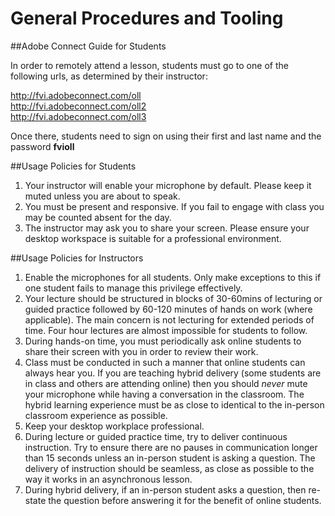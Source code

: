 # General Procedures and Tooling

##Adobe Connect Guide for Students

In order to remotely attend a lesson, students must go to one of the following urls, as determined by their instructor:

http://fvi.adobeconnect.com/oll  
http://fvi.adobeconnect.com/oll2  
http://fvi.adobeconnect.com/oll3  

Once there, students need to sign on using their first and last name and the password **fvioll**

##Usage Policies for Students

1. Your instructor will enable your microphone by default. Please keep it muted unless you are about to speak.
2. You must be present and responsive. If you fail to engage with class you may be counted absent for the day.
3. The instructor may ask you to share your screen. Please ensure your desktop workspace is suitable for a professional environment.

##Usage Policies for Instructors

1. Enable the microphones for all students. Only make exceptions to this if one student fails to manage this privilege effectively.
2. Your lecture should be structured in blocks of 30-60mins of lecturing or guided practice followed by 60-120 minutes of hands on work (where applicable). The main concern is not lecturing for extended periods of time. Four hour lectures are almost impossible for students
to follow.
3. During hands-on time, you must periodically ask online students to share their screen with you in order to review their work.
4. Class must be conducted in such a manner that online students can always hear you. If you are teaching hybrid delivery (some students are in class and others are attending online) then you should *never* mute your microphone while having a conversation in the classroom. The hybrid learning experience must be as close to identical to the in-person classroom experience as possible.
5. Keep your desktop workplace professional.
6. During lecture or guided practice time, try to deliver continuous instruction. Try to ensure there are no pauses in communication longer than 15 seconds unless an in-person student is asking a question. The delivery of instruction should be seamless, as close as possible to the way it works in an asynchronous lesson.
7. During hybrid delivery, if an in-person student asks a question, then re-state the question before answering it for the benefit of online students.
